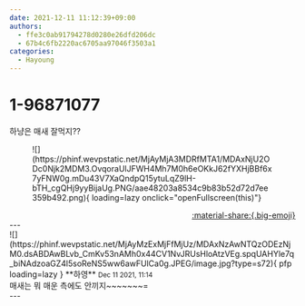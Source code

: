 ```yaml
---
date: 2021-12-11 11:12:39+09:00
authors:
  - ffe3c0ab91794278d0280e26dfd206dc
  - 67b4c6fb2220ac6705aa97046f3503a1
categories:
  - Hayoung
---
```


# 1-96871077

<div class="post-container" markdown="1">
<div class="content-container md-sidebar__scrollwrap" markdown="1">

하냥은 매새 잘먹지??
<figure markdown="1">
![](https://phinf.wevpstatic.net/MjAyMjA3MDRfMTA1/MDAxNjU2ODc0Njk2MDM3.OvqoraUlJFWH4Mh7M0h6eOKkJ62fYXHjBBf6x7yFNW0g.mDu43V7XaQndpQ15ytuLqZ9lH-bTH_cgQHj9yyBijaUg.PNG/aae48203a8534c9b83b52d72d7ee359b492.png){ loading=lazy onclick="openFullscreen(this)"}
</figure>


</div>
</div>

<div style="text-align: right;" markdown="1">
<a href="https://weverse.io/fromis9/fanpost/1-96871077" style="text-align: right;">:material-share:{.big-emoji}</a>
</div>
---

<div class="comments-container md-sidebar__scrollwrap" markdown="1">
<div class="comment" markdown="1">
<div class='id-container' markdown="1">
![](https://phinf.wevpstatic.net/MjAyMzExMjFfMjUz/MDAxNzAwNTQzODEzNjM0.dsABDAwBLvb_CmKv53nAMh0x44CV1NvJRUsHloAtzVEg.spqUAHYle7q_biNAdzoaGZ4l5soReNS5ww6awFUlCa0g.JPEG/image.jpg?type=s72){ pfp loading=lazy }
**<span class="artist">하영</span>** <small>Dec 11 2021, 11:14</small><br>
</div>
<div class='comment-body' markdown="1">
매새는 뭐 매운 측에도 안끼지~~~~~~~=
</div>
</div>
</div>
---
